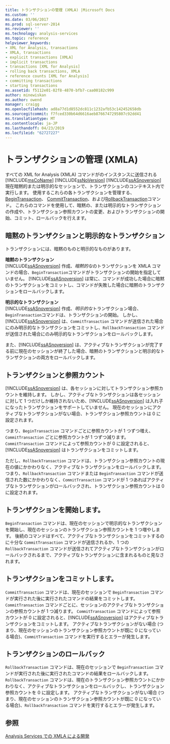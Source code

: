 ```yaml
---
title: トランザクションの管理 (XMLA) |Microsoft Docs
ms.custom: ''
ms.date: 03/06/2017
ms.prod: sql-server-2014
ms.reviewer: ''
ms.technology: analysis-services
ms.topic: reference
helpviewer_keywords:
- XML for Analysis, transactions
- XMLA, transactions
- explicit transactions [XMLA]
- implicit transactions
- transactions [XML for Analysis]
- rolling back transactions, XMLA
- reference counts [XML for Analysis]
- committing transactions
- starting transactions
ms.assetid: f5112e01-82f8-4870-bfb7-caa00182c999
author: minewiskan
ms.author: owend
manager: craigg
ms.openlocfilehash: ad8a77d1d8552dc811c1232afb53c142452658db
ms.sourcegitcommit: f7fced330b64d6616aeb8766747295807c92dd41
ms.translationtype: MT
ms.contentlocale: ja-JP
ms.lasthandoff: 04/23/2019
ms.locfileid: "62727227"
---
```

# <a name="managing-transactions-xmla"></a>トランザクションの管理 (XMLA)
  すべての XML for Analysis (XMLA) コマンドがのインスタンスに送信される[!INCLUDE[msCoName](../../includes/msconame-md.md)] [!INCLUDE[ssNoVersion](../../includes/ssnoversion-md.md)] [!INCLUDE[ssASnoversion](../../includes/ssasnoversion-md.md)]現在暗黙的または明示的なセッションで、トランザクションのコンテキスト内で実行します。 使用するこれらの各トランザクションを管理する、 [BeginTransaction](https://docs.microsoft.com/bi-reference/xmla/xml-elements-commands/begintransaction-element-xmla)、 [CommitTransaction](https://docs.microsoft.com/bi-reference/xmla/xml-elements-commands/committransaction-element-xmla)、および[RollbackTransaction](https://docs.microsoft.com/bi-reference/xmla/xml-elements-commands/rollbacktransaction-element-xmla)コマンド。 これらのコマンドを使用して、暗黙の、または明示的なトランザクションの作成や、トランザクション参照カウントの変更、およびトランザクションの開始、コミット、ロールバックを行えます。  
  
## <a name="implicit-and-explicit-transactions"></a>暗黙のトランザクションと明示的なトランザクション  
 トランザクションには、暗黙のものと明示的なものがあります。  
  
 **暗黙のトランザクション**  
 [!INCLUDE[ssASnoversion](../../includes/ssasnoversion-md.md)] 作成、*暗黙的な*のトランザクションを XMLA コマンドの場合、`BeginTransaction`コマンドがトランザクションの開始を指定していません。 [!INCLUDE[ssASnoversion](../../includes/ssasnoversion-md.md)] は常に、コマンドが成功した場合に暗黙のトランザクションをコミットし、コマンドが失敗した場合に暗黙のトランザクションをロールバックします。  
  
 **明示的なトランザクション**  
 [!INCLUDE[ssASnoversion](../../includes/ssasnoversion-md.md)] 作成、*明示的な*トランザクション場合、`BeginTransaction`コマンドは、トランザクションの開始。 しかし、[!INCLUDE[ssASnoversion](../../includes/ssasnoversion-md.md)] は、`CommitTransaction` コマンドが送信された場合にのみ明示的なトランザクションをコミットし、`RollbackTransaction` コマンドが送信された場合にのみ明示的なトランザクションをロールバックします。  
  
 また、[!INCLUDE[ssASnoversion](../../includes/ssasnoversion-md.md)] は、アクティブなトランザクションが完了する前に現在のセッションが終了した場合、暗黙のトランザクションと明示的なトランザクションの両方をロールバックします。  
  
## <a name="transactions-and-reference-counts"></a>トランザクションと参照カウント  
 [!INCLUDE[ssASnoversion](../../includes/ssasnoversion-md.md)] は、各セッションに対してトランザクション参照カウントを維持します。 しかし、アクティブなトランザクションは各セッションに対して 1 つだけしか維持されないため、[!INCLUDE[ssASnoversion](../../includes/ssasnoversion-md.md)] は入れ子になったトランザクションをサポートしていません。 現在のセッションにアクティブなトランザクションがない場合、トランザクション参照カウントは 0 に設定されます。  
  
 つまり、`BeginTransaction` コマンドごとに参照カウントが 1 つずつ増え、`CommitTransaction` ごとに参照カウントが 1 つずつ減ります。 `CommitTransaction` コマンドによって参照カウントが 0 に設定されると、[!INCLUDE[ssASnoversion](../../includes/ssasnoversion-md.md)] はトランザクションをコミットします。  
  
 ただし、`RollbackTransaction` コマンドは、トランザクション参照カウントの現在の値にかかわりなく、アクティブなトランザクションをロールバックします。 つまり、`RollbackTransaction` コマンドまたは `BeginTransaction` コマンドが送信された数にかかわりなく、`CommitTransaction` コマンドが 1 つあればアクティブなトランザクションがロールバックされ、トランザクション参照カウントは 0 に設定されます。  
  
## <a name="beginning-a-transaction"></a>トランザクションを開始します。  
 `BeginTransaction` コマンドは、現在のセッションで明示的なトランザクションを開始し、現在のセッションのトランザクション参照カウントを 1 つ増やします。 後続のコマンドはすべて、アクティブなトランザクションをコミットするのに十分な `CommitTransaction` コマンドが送信されるか、1 つの `RollbackTransaction` コマンドが送信されてアクティブなトランザクションがロールバックされるまで、アクティブなトランザクションに含まれるものと見なされます。  
  
## <a name="committing-a-transaction"></a>トランザクションをコミットします。  
 `CommitTransaction` コマンドは、現在のセッションで `BeginTransaction` コマンドが実行された後に実行されたコマンドの結果をコミットします。 `CommitTransaction` コマンドごとに、セッションのアクティブなトランザクションの参照カウントが 1 つ減ります。 `CommitTransaction` コマンドによって参照カウントが 0 に設定されると、[!INCLUDE[ssASnoversion](../../includes/ssasnoversion-md.md)] はアクティブなトランザクションをコミットします。 アクティブなトランザクションがない場合 (つまり、現在のセッションのトランザクション参照カウントが既に 0 になっている場合)、`CommitTransaction` コマンドを実行するとエラーが発生します。  
  
## <a name="rolling-back-a-transaction"></a>トランザクションのロールバック  
 `RollbackTransaction` コマンドは、現在のセッションで `BeginTransaction` コマンドが実行された後に実行されたコマンドの結果をロールバックします。 `RollbackTransaction` コマンドは、現在のトランザクション参照カウントにかかわりなく、アクティブなトランザクションをロールバックし、トランザクション参照カウントを 0 に設定します。 アクティブなトランザクションがない場合 (つまり、現在のセッションのトランザクション参照カウントが既に 0 になっている場合)、`RollbackTransaction` コマンドを実行するとエラーが発生します。  
  
## <a name="see-also"></a>参照  
 [Analysis Services での XMLA による開発](developing-with-xmla-in-analysis-services.md)  
  
  
